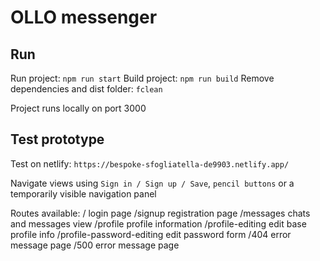 # OLLO messenger

## Run
Run project: `npm run start`
Build project: `npm run build`
Remove dependencies and dist folder: `fclean`

Project runs locally on port 3000

## Test prototype
Test on netlify: `https://bespoke-sfogliatella-de9903.netlify.app/`

Navigate views using `Sign in / Sign up / Save`, `pencil buttons` or a temporarily visible navigation panel

Routes available:
/                           login page
/signup                     registration page
/messages                   chats and messages view
/profile                    profile information
/profile-editing            edit base profile info
/profile-password-editing   edit password form
/404                        error message page
/500                        error message page

